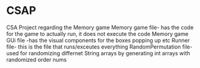 # CSAP
CSA Project regarding the Memory game
Memory game file- has the code for the game to actually run, it does not execute the code 
Memory game GUi file -has the visual components for the boxes popping up etc
Runner file- this is the file that runs/exceutes everything 
RandomPermutation file- used for randomizing differnet String arrays by generating int arrays with randomized order nums
